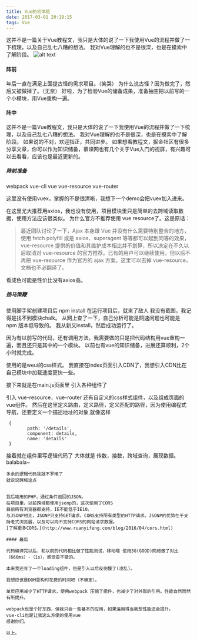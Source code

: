 ```yaml
---
title: Vue的初体验
date: 2017-03-01 20:19:15
tags: Vue 
---
```

这并不是一篇关于Vue教程文，我只是大体的说了一下我使用Vue的流程并做了一下梳理，以及自己乱七八糟的想法。
我对Vue理解的也不是很深，也是在摸索中了解阶段。
![alt text](http://upload-images.jianshu.io/upload_images/1914339-d5dc17a1a0ae1968.jpg)
<!--more--><!--more-->
####  阵前

年后一直在满足上面提古怪的需求项目。（笑哭）
为什么说古怪？因为做完了，然后又被做掉了。（无奈）
好啦，为了检验Vue的储备成果，准备抽空把以前写的一个小模块，用Vue重构一遍。	


####  阵中

这并不是一篇Vue教程文，我只是大体的说了一下我使用Vue的流程并做了一下梳理，以及自己乱七八糟的想法。
我对Vue理解的也不是很深，也是在摸索中了解阶段。
如果说的不对，欢迎指正，共同进步。
如果想看教程文，掘金社区有很多分享文章，你可以作为知识储备，慕课网也有几个关于Vue入门的视屏，有兴趣可以去看看，应该也是最近更新的。

#####  阵前准备

webpack   vue-cli  vue   vue-resource  vue-router

这里没有使用vuex，掌握的不是很清晰，我想下一个demo会把vuex加入进来。

在这里尤大推荐用axios，我也没有使用，项目模块里只是简单的去跨域读取数据，使用方法应该很类似。
为什么官方不推荐使用 vue resource了。这是原话：
> 最近团队讨论了一下，Ajax 本身跟 Vue 并没有什么需要特别整合的地方，使用 fetch polyfill 或是 axios、superagent 等等都可以起到同等的效果，vue-resource 提供的价值和其维护成本相比并不划算，所以决定在不久以后取消对 vue-resource 的官方推荐。已有的用户可以继续使用，但以后不再把 vue-resource 作为官方的 ajax 方案。这里可以去掉 vue-resource，文档也不必翻译了。

看成色可能是性价比没有axios高。

##### 扬马策鞭

使用脚手架创建项目后
npm install
在运行项目后，就来了敌人
我没有截图，我记得是找不到模块chalk。
从网上查了一下，自己分析可能是网速问题也可能是 npm 版本低导致的。
我从新又install，然后成功运行了。

因为有以前写的代码，还有调用方法。我需要做的只是把代码结构用vue重构一遍，而且还只是其中的一个模块。
以前也有vue的知识储备，进展还算顺利，2个小时就完成。

使用的是weui的css样式。
我直接在index页面引入CDN了，我想引入CDN比在自己模块中加载速度更快一些。

接下来就是在main.js页面里 引入各种组件了

引入 vue-resource，vue-router 还有自定义的css样式组件，以及组成页面的vue组件。
然后在这里定义路由，定义路径，定义匹配的路径，因为使用编程式导航，还要定义一个描述地址的对象,就像这样
```
 {
        path: '/details',
        component: details,
        name: 'details'
 }
``` 
接着就在组件里写逻辑代码了
大体就是
传数，接数，跨域查询，展现数据。
balabala~
~~~
多余的逻辑代码我就不罗嗦了
就说说跨域这点


我后端用的PHP，通过条件返回的JSON。
在项目里，以前跨域都使用jsonp的，这次使用了CORS
目前所有浏览器都支持，IE不能低于IE10。
与JSONP相比，JSONP只支持GET请求，CORS支持所有类型的HTTP请求。JSONP的优势在于支持老式浏览器，以及可以向不支持CORS的网站请求数据。
[了解更多CORS。](http://www.ruanyifeng.com/blog/2016/04/cors.html)

#### 最后

代码编译完以后，和以前的代码相比做了性能测试，移动端 使用3G(GOOD)网络做了对比（660ms）-（1s），感觉蛮不错的。

本来我还写了一个loading组件，但是引入以后反倒慢了(凌乱)。

我想应该是DOM重构时花费的时间吧（不确定）。

单页应用减少了HTTP请求，使用webpack 压缩了组件，也减少了对外部的引用。性能自然而然有所提升。

webpack也是个好东西，但我只会一些基本的应用，如果运用得当我想性能还会提升。
vue-cli也是让我这么方便的使用vue
感谢你们。

以上。